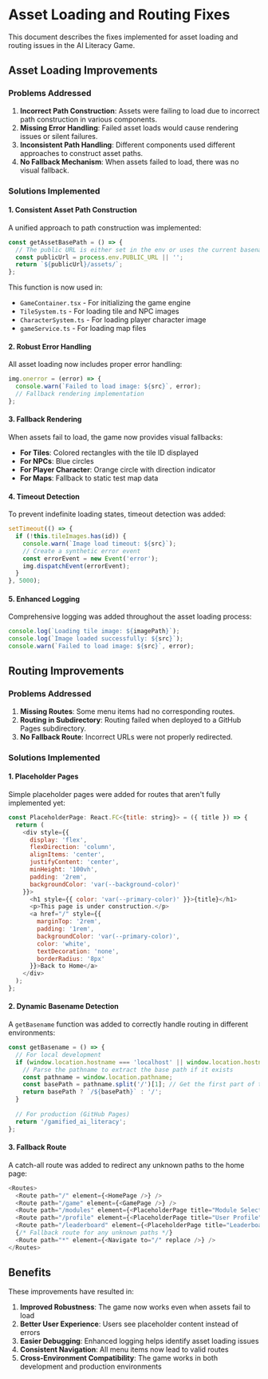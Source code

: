 # Asset Loading and Routing Fixes

This document describes the fixes implemented for asset loading and routing issues in the AI Literacy Game.

## Asset Loading Improvements

### Problems Addressed

1. **Incorrect Path Construction**: Assets were failing to load due to incorrect path construction in various components.
2. **Missing Error Handling**: Failed asset loads would cause rendering issues or silent failures.
3. **Inconsistent Path Handling**: Different components used different approaches to construct asset paths.
4. **No Fallback Mechanism**: When assets failed to load, there was no visual fallback.

### Solutions Implemented

#### 1. Consistent Asset Path Construction

A unified approach to path construction was implemented:

```javascript
const getAssetBasePath = () => {
  // The public URL is either set in the env or uses the current basename
  const publicUrl = process.env.PUBLIC_URL || '';
  return `${publicUrl}/assets/`;
};
```

This function is now used in:
- `GameContainer.tsx` - For initializing the game engine
- `TileSystem.ts` - For loading tile and NPC images
- `CharacterSystem.ts` - For loading player character image
- `gameService.ts` - For loading map files

#### 2. Robust Error Handling

All asset loading now includes proper error handling:

```javascript
img.onerror = (error) => {
  console.warn(`Failed to load image: ${src}`, error);
  // Fallback rendering implementation
};
```

#### 3. Fallback Rendering

When assets fail to load, the game now provides visual fallbacks:

- **For Tiles**: Colored rectangles with the tile ID displayed
- **For NPCs**: Blue circles
- **For Player Character**: Orange circle with direction indicator
- **For Maps**: Fallback to static test map data

#### 4. Timeout Detection

To prevent indefinite loading states, timeout detection was added:

```javascript
setTimeout(() => {
  if (!this.tileImages.has(id)) {
    console.warn(`Image load timeout: ${src}`);
    // Create a synthetic error event
    const errorEvent = new Event('error');
    img.dispatchEvent(errorEvent);
  }
}, 5000);
```

#### 5. Enhanced Logging

Comprehensive logging was added throughout the asset loading process:

```javascript
console.log(`Loading tile image: ${imagePath}`);
console.log(`Image loaded successfully: ${src}`);
console.warn(`Failed to load image: ${src}`, error);
```

## Routing Improvements

### Problems Addressed

1. **Missing Routes**: Some menu items had no corresponding routes.
2. **Routing in Subdirectory**: Routing failed when deployed to a GitHub Pages subdirectory.
3. **No Fallback Route**: Incorrect URLs were not properly redirected.

### Solutions Implemented

#### 1. Placeholder Pages

Simple placeholder pages were added for routes that aren't fully implemented yet:

```javascript
const PlaceholderPage: React.FC<{title: string}> = ({ title }) => {
  return (
    <div style={{ 
      display: 'flex', 
      flexDirection: 'column', 
      alignItems: 'center', 
      justifyContent: 'center',
      minHeight: '100vh',
      padding: '2rem',
      backgroundColor: 'var(--background-color)'
    }}>
      <h1 style={{ color: 'var(--primary-color)' }}>{title}</h1>
      <p>This page is under construction.</p>
      <a href="/" style={{
        marginTop: '2rem',
        padding: '1rem',
        backgroundColor: 'var(--primary-color)',
        color: 'white',
        textDecoration: 'none',
        borderRadius: '8px'
      }}>Back to Home</a>
    </div>
  );
};
```

#### 2. Dynamic Basename Detection

A `getBasename` function was added to correctly handle routing in different environments:

```javascript
const getBasename = () => {
  // For local development
  if (window.location.hostname === 'localhost' || window.location.hostname === '127.0.0.1') {
    // Parse the pathname to extract the base path if it exists
    const pathname = window.location.pathname;
    const basePath = pathname.split('/')[1]; // Get the first part of the path
    return basePath ? `/${basePath}` : '/';
  }
  
  // For production (GitHub Pages)
  return '/gamified_ai_literacy';
};
```

#### 3. Fallback Route

A catch-all route was added to redirect any unknown paths to the home page:

```javascript
<Routes>
  <Route path="/" element={<HomePage />} />
  <Route path="/game" element={<GamePage />} />
  <Route path="/modules" element={<PlaceholderPage title="Module Selection" />} />
  <Route path="/profile" element={<PlaceholderPage title="User Profile" />} />
  <Route path="/leaderboard" element={<PlaceholderPage title="Leaderboard" />} />
  {/* Fallback route for any unknown paths */}
  <Route path="*" element={<Navigate to="/" replace />} />
</Routes>
```

## Benefits

These improvements have resulted in:

1. **Improved Robustness**: The game now works even when assets fail to load
2. **Better User Experience**: Users see placeholder content instead of errors
3. **Easier Debugging**: Enhanced logging helps identify asset loading issues
4. **Consistent Navigation**: All menu items now lead to valid routes
5. **Cross-Environment Compatibility**: The game works in both development and production environments 